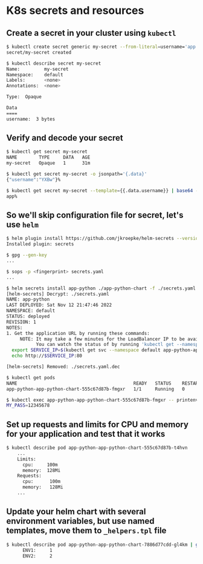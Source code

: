 # K8s secrets and resources

## Create a secret in your cluster using `kubectl`

```bash
$ kubectl create secret generic my-secret --from-literal=username='app'
secret/my-secret created
```

```bash
$ kubectl describe secret my-secret
Name:         my-secret
Namespace:    default
Labels:       <none>
Annotations:  <none>

Type:  Opaque

Data
====
username:  3 bytes
```

## Verify and decode your secret

```bash
$ kubectl get secret my-secret
NAME        TYPE     DATA   AGE
my-secret   Opaque   1      31m
```

```bash
$ kubectl get secret my-secret -o jsonpath='{.data}'
{"username":"YXBw"}%
```

```bash
$ kubectl get secret my-secret --template={{.data.username}} | base64 -d
app%
```

## So we'll skip configuration file for secret, let's use `helm`

```bash
$ helm plugin install https://github.com/jkroepke/helm-secrets --version v4.2.0
Installed plugin: secrets
```

```bash
$ gpg --gen-key
...
```

```bash
$ sops -p <fingerprint> secrets.yaml
...
```

```bash
$ helm secrets install app-python ./app-python-chart -f ./secrets.yaml
[helm-secrets] Decrypt: ./secrets.yaml
NAME: app-python
LAST DEPLOYED: Sat Nov 12 21:47:46 2022
NAMESPACE: default
STATUS: deployed
REVISION: 1
NOTES:
1. Get the application URL by running these commands:
     NOTE: It may take a few minutes for the LoadBalancer IP to be available.
           You can watch the status of by running 'kubectl get --namespace default svc -w app-python-app-python-chart'
  export SERVICE_IP=$(kubectl get svc --namespace default app-python-app-python-chart --template "{{ range (index .status.loadBalancer.ingress 0) }}{{.}}{{ end }}")
  echo http://$SERVICE_IP:80

[helm-secrets] Removed: ./secrets.yaml.dec
```

```bash
$ kubectl get pods
NAME                                           READY   STATUS    RESTARTS   AGE
app-python-app-python-chart-555c67d87b-fmgxr   1/1     Running   0          15s
```

```bash
$ kubectl exec app-python-app-python-chart-555c67d87b-fmgxr -- printenv | grep MY_PASS
MY_PASS=12345678
```

## Set up requests and limits for CPU and memory for your application and test that it works

```bash
$ kubectl describe pod app-python-app-python-chart-555c67d87b-t4hvn
    ...
    Limits:
      cpu:     100m
      memory:  128Mi
    Requests:
      cpu:      100m
      memory:   128Mi
    ...
```

## Update your helm chart with several environment variables, but use named templates, move them to `_helpers.tpl` file

```bash
$ kubectl describe pod app-python-app-python-chart-7886d77cdd-gl4km | grep ENV
      ENV1:     1
      ENV2:     2
```
